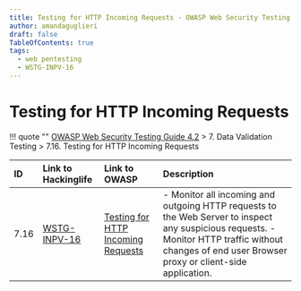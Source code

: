 ```yaml
---
title: Testing for HTTP Incoming Requests - OWASP Web Security Testing Guide 
author: amandaguglieri
draft: false
TableOfContents: true
tags:
  - web pentesting
  - WSTG-INPV-16
---
```




# Testing for HTTP Incoming Requests

!!! quote ""
	[OWASP Web Security Testing Guide 4.2](index.md) > 7. Data Validation Testing > 7.16. Testing for HTTP Incoming Requests

|ID|Link to Hackinglife|Link to OWASP|Description|
|:---|:---|:---|:---|
|7.16|[WSTG-INPV-16](WSTG-INPV-16.md)|[Testing for HTTP Incoming Requests](https://owasp.org/www-project-web-security-testing-guide/latest/4-Web_Application_Security_Testing/07-Input_Validation_Testing/16-Testing_for_HTTP_Incoming_Requests)|- Monitor all incoming and outgoing HTTP requests to the Web Server to inspect any suspicious requests. - Monitor HTTP traffic without changes of end user Browser proxy or client-side application.|

